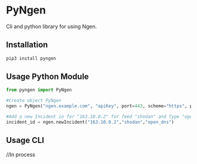 PyNgen
======

Cli and python library for using Ngen.

Installation
------------

```bash
pip3 install pyngen
```

Usage Python Module
-------------------

```python
from pyngen import PyNgen

#Create object PyNgen
ngen = PyNgen("ngen.example.com", "apiKey", port=443, scheme="https", path="api")

#Add a new Incident in for "163.10.0.2" for feed "shodan" and Type "open_dns"
incident_id = ngen.newIncident("163.10.0.2","shodan","open_dns")
```


Usage CLI
---------

//In process
